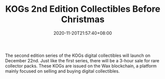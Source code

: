 ﻿---
title: "KOGs 2nd Edition Collectibles Before Christmas"
date: 2020-11-20T21:57:40+08:00
lastmod: 2020-11-20T16:45:40+08:00
draft: false
authors: ["Robust"]
description: "The second edition series of the KOGs digital collectibles will launch on December 22nd. Just like the first series, there will be a 3-hour sale for rare collector packs. These KOGs are issued on the Wax blockchain, a platform mainly focused on selling and buying digital collectibles."
featuredImage: "kogs-2nd-edition-collectibles-before-christmas.png"
tags: ["Virtual World","Play to Earn"]
categories: ["news"]
news: ["Virtual World"]
weight: 
lightgallery: true
pinned: false
recommend: false
recommend1: false
---

The second edition series of the KOGs digital collectibles will launch on December 22nd. Just like the first series, there will be a 3-hour sale for rare collector packs. These KOGs are issued on the Wax blockchain, a platform mainly focused on selling and buying digital collectibles.

<!--more-->

